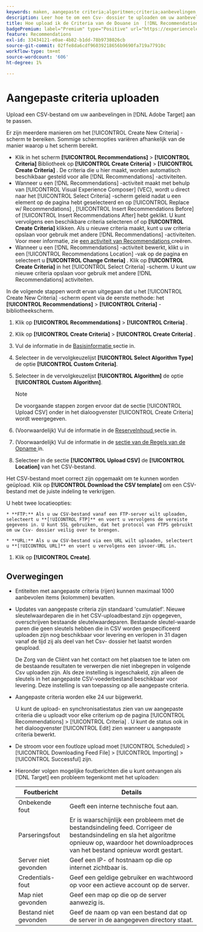 ```yaml
---
keywords: maken, aangepaste criteria;algoritmen;criteria;aanbevelingen, criteria;csv;ftp;upload csv
description: Leer hoe te om een Csv- dossier te uploaden om uw aanbevelingen in Adobe  [!DNL Target]  Recommendations aan te passen.
title: Hoe upload ik de Criteria van de Douane in  [!DNL Recommendations]?
badgePremium: label="Premium" type="Positive" url="https://experienceleague.adobe.com/docs/target/using/introduction/intro.html?lang=nl-NL#premium newtab=true" tooltip="Kijk wat er in Target Premium is opgenomen."
feature: Recommendations
exl-id: 33434121-e0ae-4b82-b1dd-78b9738026cb
source-git-commit: 02ffe8da6cdf96039218656b9690fa719a77910c
workflow-type: tm+mt
source-wordcount: '606'
ht-degree: 1%

---
```


# Aangepaste criteria uploaden

Upload een CSV-bestand om uw aanbevelingen in [!DNL Adobe Target] aan te passen.

Er zijn meerdere manieren om het [!UICONTROL Create New Criteria] -scherm te bereiken. Sommige schermopties variëren afhankelijk van de manier waarop u het scherm bereikt.

* Klik in het scherm **[!UICONTROL Recommendations]** > **[!UICONTROL Criteria]** Bibliotheek op **[!UICONTROL Create Criteria]** > **[!UICONTROL Create Criteria]** . De criteria die u hier maakt, worden automatisch beschikbaar gesteld voor alle [!DNL Recommendations] -activiteiten.
* Wanneer u een [!DNL Recommendations] -activiteit maakt met behulp van [!UICONTROL Visual Experience Composer] (VEC), wordt u direct naar het [!UICONTROL Select Criteria] -scherm geleid nadat u een element op de pagina hebt geselecteerd en op [!UICONTROL Replace w/ Recommendations] , [!UICONTROL Insert Recommendations Before] of [!UICONTROL Insert Recommendations After] hebt geklikt. U kunt vervolgens een beschikbare criteria selecteren of op **[!UICONTROL Create Criteria]** klikken. Als u nieuwe criteria maakt, kunt u uw criteria opslaan voor gebruik met andere [!DNL Recommendations] -activiteiten. Voor meer informatie, zie [ een activiteit van Recommendations ](/help/main/c-recommendations/t-create-recs-activity/create-recs-activity.md) creëren.
* Wanneer u een [!DNL Recommendations] -activiteit bewerkt, klikt u in een [!UICONTROL Recommendations Location] -vak op de pagina en selecteert u **[!UICONTROL Change Criteria]** . Klik op **[!UICONTROL Create Criteria]** in het [!UICONTROL Select Criteria] -scherm. U kunt uw nieuwe criteria opslaan voor gebruik met andere [!DNL Recommendations] activiteiten.

In de volgende stappen wordt ervan uitgegaan dat u het [!UICONTROL Create New Criteria] -scherm opent via de eerste methode: het **[!UICONTROL Recommendations]** > **[!UICONTROL Criteria]** -bibliotheekscherm.

1. Klik op **[!UICONTROL Recommendations]** > **[!UICONTROL Criteria]** .

1. Klik op **[!UICONTROL Create Criteria]** > **[!UICONTROL Create Criteria]** .

1. Vul de informatie in de [ Basisinformatie ](/help/main/c-recommendations/c-algorithms/create-new-algorithm.md#info) sectie in.

1. Selecteer in de vervolgkeuzelijst **[!UICONTROL Select Algorithm Type]** de optie **[!UICONTROL Custom Criteria]**.

1. Selecteer in de vervolgkeuzelijst **[!UICONTROL Algorithm]** de optie **[!UICONTROL Custom Algorithm]**.

   >[!NOTE]
   >
   >De voorgaande stappen zorgen ervoor dat de sectie [!UICONTROL Upload CSV] onder in het dialoogvenster [!UICONTROL Create Criteria] wordt weergegeven.

1. (Voorwaardelijk) Vul de informatie in de [ ReserveInhoud ](/help/main/c-recommendations/c-algorithms/create-new-algorithm.md#content) sectie in.

1. (Voorwaardelijk) Vul de informatie in de [ sectie van de Regels van de Opname ](/help/main/c-recommendations/c-algorithms/create-new-algorithm.md#inclusion) in.

1. Selecteer in de sectie **[!UICONTROL Upload CSV]** de **[!UICONTROL Location]** van het CSV-bestand.

Het CSV-bestand moet correct zijn opgemaakt om te kunnen worden geüpload. Klik op **[!UICONTROL Download the CSV template]** om een CSV-bestand met de juiste indeling te verkrijgen.

U hebt twee locatieopties:

    * **FTP:** Als u uw CSV-bestand vanaf een FTP-server wilt uploaden, selecteert u **[!UICONTROL FTP]** en voert u vervolgens de vereiste gegevens in. U kunt SSL gebruiken, dat het protocol van FTPS gebruikt om uw Csv- dossier veilig over te brengen.
    
    * **URL:** Als u uw CSV-bestand via een URL wilt uploaden, selecteert u **[!UICONTROL URL]** en voert u vervolgens een invoer-URL in.

1. Klik op **[!UICONTROL Create]**.

## Overwegingen

* Entiteiten met aangepaste criteria (rijen) kunnen maximaal 1000 aanbevolen items (kolommen) bevatten.

* Updates van aangepaste criteria zijn standaard &#39;cumulatief&#39;. Nieuwe sleutelwaardeparen die in het CSV-uploadbestand zijn opgegeven, overschrijven bestaande sleutelwaardeparen. Bestaande sleutel-waarde paren die geen sleutels hebben die in CSV worden gespecificeerd uploaden zijn nog beschikbaar voor levering en verlopen in 31 dagen vanaf de tijd zij als deel van het Csv- dossier het laatst worden geupload.

  De Zorg van de Cliënt van het contact om het plaatsen toe te laten om de bestaande resultaten te verwerpen die niet inbegrepen in volgende Csv uploaden zijn. Als deze instelling is ingeschakeld, zijn alleen de sleutels in het aangepaste CSV-voederbestand beschikbaar voor levering. Deze instelling is van toepassing op alle aangepaste criteria.

* Aangepaste criteria worden elke 24 uur bijgewerkt.

  U kunt de upload- en synchronisatiestatus zien van uw aangepaste criteria die u uploadt voor elke criterium op de pagina [!UICONTROL Recommendations] > [!UICONTROL Criteria] . U kunt de status ook in het dialoogvenster [!UICONTROL Edit] zien wanneer u aangepaste criteria bewerkt.

* De stroom voor een foutloze upload moet [!UICONTROL Scheduled] > [!UICONTROL Downloading Feed File] > [!UICONTROL Importing] > [!UICONTROL Successful] zijn.

* Hieronder volgen mogelijke foutberichten die u kunt ontvangen als [!DNL Target] een probleem tegenkomt met het uploaden:

  | Foutbericht | Details |
  |--- |--- |
  | Onbekende fout | Geeft een interne technische fout aan. |
  | Parseringsfout | Er is waarschijnlijk een probleem met de bestandsindeling feed. Corrigeer de bestandsindeling en sla het algoritme opnieuw op, waardoor het downloadproces van het bestand opnieuw wordt gestart. |
  | Server niet gevonden | Geef een IP- of hostnaam op die op internet zichtbaar is. |
  | Credentials-fout | Geef een geldige gebruiker en wachtwoord op voor een actieve account op de server. |
  | Map niet gevonden | Geef een map op die op de server aanwezig is. |
  | Bestand niet gevonden | Geef de naam op van een bestand dat op de server in de aangegeven directory staat. |
